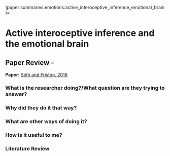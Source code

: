 (paper:summaries:emotions:active_interoceptive_inference_emotional_brain)=
# Active interoceptive inference and the emotional brain

## Paper Review - 

**Paper:** [Seth and Friston, 2016](https://doi.org/10.1098/rstb.2016.0007)

### What is the researcher doing?/What question are they trying to answer?

### Why did they do it that way? 

### What are other ways of doing it?

### How is it useful to me?

### Literature Review